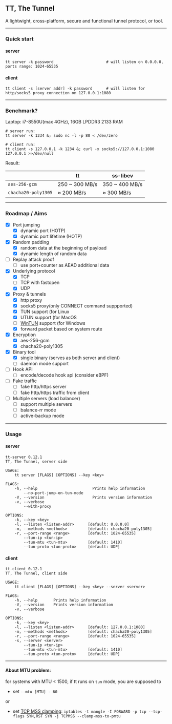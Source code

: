 ## TT, The Tunnel
A lightwight, cross-platform, secure and functional tunnel protocol, or tool.

----
### Quick start
#### server

    tt server -k password                       # will listen on 0.0.0.0, ports range: 1024-65535

#### client

    tt client -s [server addr] -k password      # will listen for http/socks5 proxy connection on 127.0.0.1:1080

----
### Benchmark?
Laptop: i7-8550U(max 4GHz), 16GB LPDDR3 2133 RAM 
	
	# server run:
	tt server -k 1234 &; sudo nc -l -p 80 < /dev/zero

	# client run:
	tt client -s 127.0.0.1 -k 1234 &; curl -x socks5://127.0.0.1:1080 127.0.0.1 >>/dev/null

Result:

|| tt | ss-libev|
|----|----|----|
|```aes-256-gcm```| 250 ~ 300 MB/s | 350 ~ 400 MB/s |
|```chacha20-poly1305```| ≈ 200 MB/s | ≈ 300 MB/s |

----
### Roadmap / Aims
- [x] Port jumping
    - [x] dynamic port (HOTP)
    - [x] dynamic port lifetime (HOTP)
- [x] Random padding
    - [x] random data at the beginning of payload
    - [x] dynamic length of random data
- [ ] Replay attack proof
	- [ ] use port+counter as AEAD additional data
- [x] Underlying protocol
    - [x] TCP
    - [ ] TCP with fastopen
    - [x] UDP
- [x] Proxy & tunnels 
    - [x] http proxy
    - [x] socks5 proxy(only CONNECT command suppported)
    - [x] TUN support (for Linux
	- [x] UTUN support (for MacOS
	- [ ] [WinTUN](https://www.wintun.net/) support (for Windows
	- [x] forward packet based on system route
- [x] Encryption
    - [x] aes-256-gcm
    - [x] chacha20-poly1305
- [x] Binary tool
    - [x] single binary (serves as both server and client)
    - [ ] daemon mode support
- [ ] Hook API 
    - [ ] encode/decode hook api (consider eBPF)
- [ ] Fake traffic
    - [ ] fake http/https server
    - [ ] fake http/https traffic from client
- [ ] Multiple servers (load balancer)
    - [ ] support multiple servers
	- [ ] balance-rr mode
	- [ ] active-backup mode

----
### Usage 
#### server
```
tt-server 0.12.1
TT, The Tunnel, server side

USAGE:
    tt server [FLAGS] [OPTIONS] --key <key>

FLAGS:
    -h, --help                        Prints help information
        --no-port-jump-on-tun-mode
    -V, --version                     Prints version information
    -v, --verbose
        --with-proxy

OPTIONS:
    -k, --key <key>
    -l, --listen <listen-addr>      [default: 0.0.0.0]
    -m, --methods <methods>         [default: chacha20-poly1305]
    -r, --port-range <range>        [default: 1024-65535]
        --tun-ip <tun-ip>
        --tun-mtu <tun-mtu>         [default: 1410]
        --tun-proto <tun-proto>     [default: UDP]
```

#### client
```
tt-client 0.12.1
TT, The Tunnel, client side

USAGE:
    tt client [FLAGS] [OPTIONS] --key <key> --server <server>

FLAGS:
    -h, --help       Prints help information
    -V, --version    Prints version information
    -v, --verbose

OPTIONS:
    -k, --key <key>
    -l, --listen <listen-addr>      [default: 127.0.0.1:1080]
    -m, --methods <methods>         [default: chacha20-poly1305]
    -r, --port-range <range>        [default: 1024-65535]
    -s, --server <server>
        --tun-ip <tun-ip>
        --tun-mtu <tun-mtu>         [default: 1410]
        --tun-proto <tun-proto>     [default: UDP]
```

----
#### About MTU problem:

for systems with MTU < 1500, if tt runs on ```tun``` mode, you are supposed to
* set ```--mtu [MTU] - 60```

or

* set [TCP MSS clamping](https://www.tldp.org/HOWTO/Adv-Routing-HOWTO/lartc.cookbook.mtu-mss.html): ```iptables -t mangle -I FORWARD -p tcp --tcp-flags SYN,RST SYN -j TCPMSS --clamp-mss-to-pmtu```

